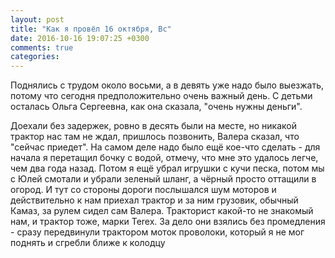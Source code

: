 ```yaml
---
layout: post
title: "Как я провёл 16 октября, Вс"
date: 2016-10-16 19:07:25 +0300
comments: true
categories: 
---
```

Поднялись с трудом около восьми, а в девять уже надо было выезжать, потому что сегодня предположительно очень важный день. С детьми осталась Ольга Сергеевна, как она сказала, "очень нужны деньги".

Доехали без задержек, ровно в десять были на месте, но никакой трактор нас там не ждал, пришлось позвонить, Валера сказал, что "сейчас приедет". На самом деле надо было ещё кое-что сделать - для начала я перетащил бочку с водой, отмечу, что мне это удалось легче, чем два года назад. Потом я ещё убрал игрушки с кучи песка, потом мы с Юлей смотали и убрали зеленый шланг, а чёрный просто оттащили в огород. И тут со стороны дороги послышался шум моторов и действительно к нам приехал трактор и за ним грузовик, обычный Камаз, за рулем сидел сам Валера. Тракторист какой-то не знакомый нам, и трактор тоже, марки Terex. За дело они взялись без промедления - сразу передвинули трактором моток проволоки, который я не мог поднять и сгребли ближе к колодцу